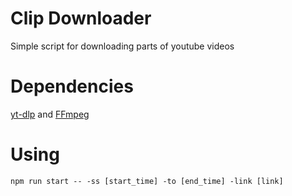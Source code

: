 # Clip Downloader

Simple script for downloading parts of youtube videos

# Dependencies
[yt-dlp](https://github.com/yt-dlp/yt-dlp) and [FFmpeg](https://ffmpeg.org)

# Using
```
npm run start -- -ss [start_time] -to [end_time] -link [link]
```
